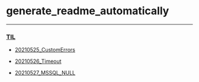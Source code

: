 # 
# generate_readme_automatically

---
### [TIL](./TIL/README.md)
- [20210525_CustomErrors](./TIL/20210525_CustomErrors/README.md)

- [20210526_Timeout](./TIL/20210526_Timeout/README.md)

- [20210527_MSSQL_NULL](./TIL/20210527_MSSQL_NULL/README.md)

